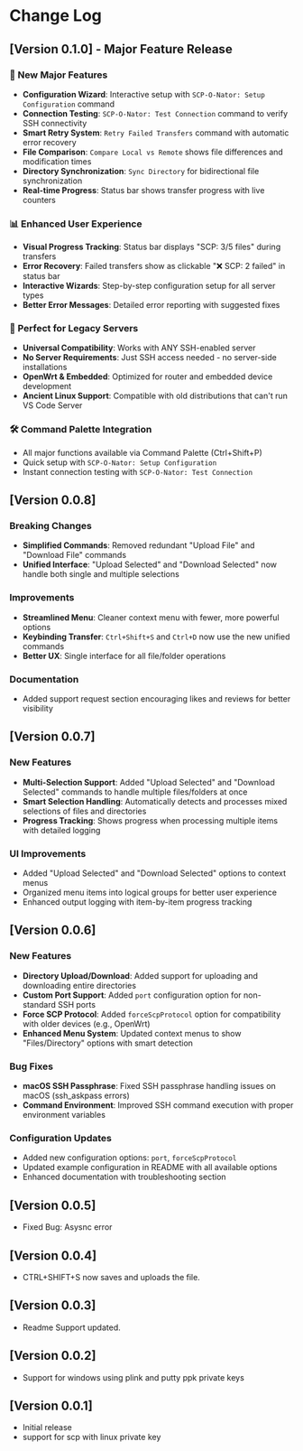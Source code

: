# Change Log

## [Version 0.1.0] - Major Feature Release

### 🚀 New Major Features
- **Configuration Wizard**: Interactive setup with `SCP-O-Nator: Setup Configuration` command
- **Connection Testing**: `SCP-O-Nator: Test Connection` command to verify SSH connectivity
- **Smart Retry System**: `Retry Failed Transfers` command with automatic error recovery
- **File Comparison**: `Compare Local vs Remote` shows file differences and modification times
- **Directory Synchronization**: `Sync Directory` for bidirectional file synchronization
- **Real-time Progress**: Status bar shows transfer progress with live counters

### 📊 Enhanced User Experience
- **Visual Progress Tracking**: Status bar displays "SCP: 3/5 files" during transfers
- **Error Recovery**: Failed transfers show as clickable "❌ SCP: 2 failed" in status bar
- **Interactive Wizards**: Step-by-step configuration setup for all server types
- **Better Error Messages**: Detailed error reporting with suggested fixes

### 🎯 Perfect for Legacy Servers
- **Universal Compatibility**: Works with ANY SSH-enabled server
- **No Server Requirements**: Just SSH access needed - no server-side installations
- **OpenWrt & Embedded**: Optimized for router and embedded device development
- **Ancient Linux Support**: Compatible with old distributions that can't run VS Code Server

### 🛠 Command Palette Integration
- All major functions available via Command Palette (Ctrl+Shift+P)
- Quick setup with `SCP-O-Nator: Setup Configuration`
- Instant connection testing with `SCP-O-Nator: Test Connection`

## [Version 0.0.8]

### Breaking Changes
- **Simplified Commands**: Removed redundant "Upload File" and "Download File" commands
- **Unified Interface**: "Upload Selected" and "Download Selected" now handle both single and multiple selections

### Improvements
- **Streamlined Menu**: Cleaner context menu with fewer, more powerful options
- **Keybinding Transfer**: `Ctrl+Shift+S` and `Ctrl+D` now use the new unified commands
- **Better UX**: Single interface for all file/folder operations

### Documentation
- Added support request section encouraging likes and reviews for better visibility

## [Version 0.0.7]

### New Features
- **Multi-Selection Support**: Added "Upload Selected" and "Download Selected" commands to handle multiple files/folders at once
- **Smart Selection Handling**: Automatically detects and processes mixed selections of files and directories
- **Progress Tracking**: Shows progress when processing multiple items with detailed logging

### UI Improvements
- Added "Upload Selected" and "Download Selected" options to context menus
- Organized menu items into logical groups for better user experience
- Enhanced output logging with item-by-item progress tracking

## [Version 0.0.6]

### New Features
- **Directory Upload/Download**: Added support for uploading and downloading entire directories
- **Custom Port Support**: Added `port` configuration option for non-standard SSH ports
- **Force SCP Protocol**: Added `forceScpProtocol` option for compatibility with older devices (e.g., OpenWrt)
- **Enhanced Menu System**: Updated context menus to show "Files/Directory" options with smart detection

### Bug Fixes
- **macOS SSH Passphrase**: Fixed SSH passphrase handling issues on macOS (ssh_askpass errors)
- **Command Environment**: Improved SSH command execution with proper environment variables

### Configuration Updates
- Added new configuration options: `port`, `forceScpProtocol`
- Updated example configuration in README with all available options
- Enhanced documentation with troubleshooting section

## [Version 0.0.5]

- Fixed Bug: Asysnc error

## [Version 0.0.4]

- CTRL+SHIFT+S now saves and uploads the file.

## [Version 0.0.3]

- Readme Support updated.

## [Version 0.0.2]

- Support for windows using plink and putty ppk private keys

## [Version 0.0.1]

- Initial release
- support for scp with linux private key 